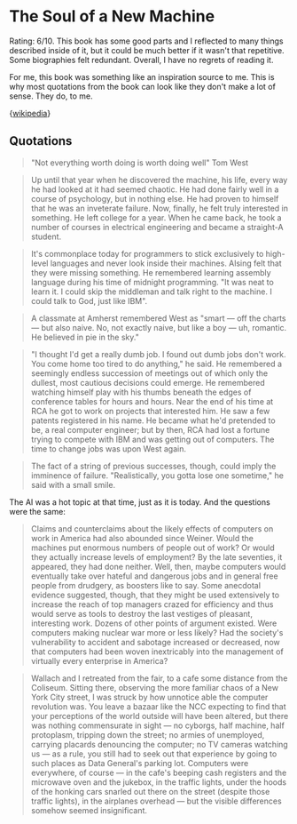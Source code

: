 # The Soul of a New Machine

Rating: 6/10.
This book has some good parts and I reflected to many things described inside of it,
but it could be much better if it wasn't that repetitive. Some biographies felt redundant.
Overall, I have no regrets of reading it.

For me, this book was something like an inspiration source to me. This is why most quotations from the book can look like they don't make a lot of sense. They do, to me.

{[wikipedia](https://en.wikipedia.org/wiki/The_Soul_of_a_New_Machine)}

## Quotations

> "Not everything worth doing is worth doing well" Tom West

> Up until that year when he discovered the machine, his life, every way he had looked at it had seemed chaotic. He had done fairly well in a course of psychology, but in nothing else. He had proven to himself that he was an inveterate failure. Now, finally, he felt truly interested in something. He left college for a year. When he came back, he took a number of courses in electrical engineering and became a straight-A student.

> It's commonplace today for programmers to stick exclusively to high-level languages and never look inside their machines. Alsing felt that they were missing something. He remembered learning assembly language during his time of midnight programming. "It was neat to learn it. I could skip the middleman and talk right to the machine. I could talk to God, just like IBM".

> A classmate at Amherst remembered West as "smart — off the charts — but also naive. No, not exactly naive, but like a boy — uh, romantic. He believed in pie in the sky."

> "I thought I'd get a really dumb job. I found out dumb jobs don't work. You come home too tired to do anything," he said. He remembered a seemingly endless succession of meetings out of which only the dullest, most cautious decisions could emerge. He remembered watching himself play with his thumbs beneath the edges of conference tables for hours and hours. Near the end of his time at RCA he got to work on projects that interested him. He saw a few patents registered in his name. He became what he'd pretended to be, a real computer engineer; but by then, RCA had lost a fortune trying to compete with IBM and was getting out of computers. The time to change jobs was upon West again.

> The fact of a string of previous successes, though, could imply the imminence of failure. "Realistically, you gotta lose one sometime," he said with a small smile. 

The AI was a hot topic at that time, just as it is today. And the questions were the same:

> Claims and counterclaims about the likely effects of computers on work in America had also abounded since Weiner. Would the machines put enormous numbers of people out of work? Or would they actually increase levels of employment? By the late seventies, it appeared, they had done neither. Well, then, maybe computers would eventually take over hateful and dangerous jobs and in general free people from drudgery, as boosters like to say. Some anecdotal evidence suggested, though, that they might be used extensively to increase the reach of top managers crazed for efficiency and thus would serve as tools to destroy the last vestiges of pleasant, interesting work. Dozens of other points of argument existed. Were computers making nuclear war more or less likely? Had the society's vulnerability to accident and sabotage increased or decreased, now that computers had been woven inextricably into the management of virtually every enterprise in America?

> Wallach and I retreated from the fair, to a cafe some distance from the Coliseum. Sitting there, observing the more familiar chaos of a New York City street, I was struck by how unnotice able the computer revolution was. You leave a bazaar like the NCC expecting to find that your perceptions of the world outside will have been altered, but there was nothing commensurate in sight — no cyborgs, half machine, half protoplasm, tripping down the street; no armies of unemployed, carrying placards denouncing the computer; no TV cameras watching us — as a rule, you still had to seek out that experience by going to such places as Data General's parking lot. Computers were everywhere, of course — in the cafe's beeping cash registers and the microwave oven and the jukebox, in the traffic lights, under the hoods of the honking cars snarled out there on the street (despite those traffic lights), in the airplanes overhead — but the visible differences somehow seemed insignificant.


